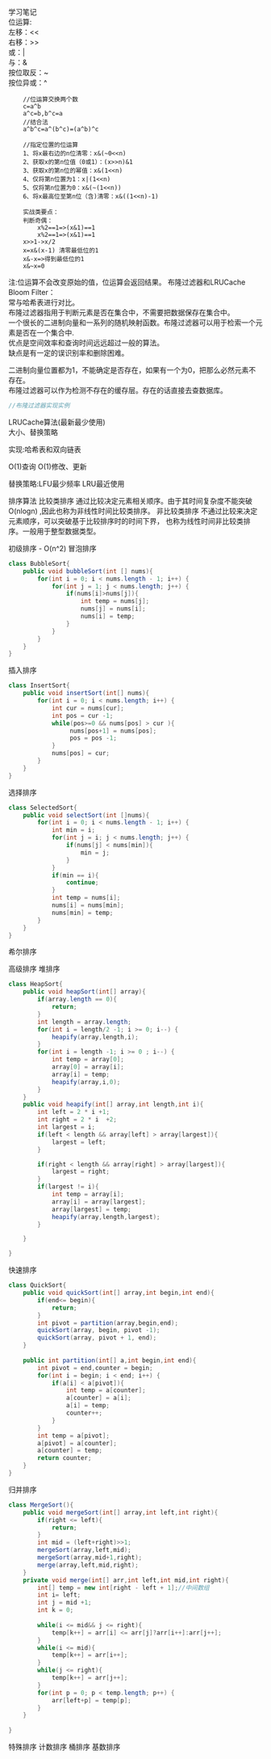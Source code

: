 学习笔记  
位运算:   
左移：<<  
右移：>>  
或：|  
与：&  
按位取反：~  
按位异或：^  
```
    //位运算交换两个数
    c=a^b
    a^c=b,b^c=a
    //结合法
    a^b^c=a^(b^c)=(a^b)^c

    //指定位置的位运算
    1、将x最右边的n位清零：x&(~0<<n)
    2、获取x的第n位值（0或1）：(x>>n)&1
    3、获取x的第n位的幂值：x&(1<<n)
    4、仅将第n位置为1：x|(1<<n)
    5、仅将第n位置为0：x&(~(1<<n))
    6、将x最高位至第n位（含)清零：x&((1<<n)-1)

    实战类要点：
    判断奇偶：
        x%2==1=>(x&1)==1 
        x%2==1=>(x&1)==1
    x>>1->x/2
    x=x&(x-1) 清零最低位的1
    x&-x=>得到最低位的1
    x&~x=0
```
注:位运算不会改变原始的值，位运算会返回结果。
布隆过滤器和LRUCache  
Bloom Filter：  
   常与哈希表进行对比。  
   布隆过滤器指用于判断元素是否在集合中，不需要把数据保存在集合中。  
   一个很长的二进制向量和一系列的随机映射函数。布隆过滤器可以用于检索一个元素是否在一个集合中.  
   优点是空间效率和查询时间远远超过一般的算法。  
   缺点是有一定的误识别率和删除困难。  
   
   二进制向量位置都为1，不能确定是否存在，如果有一个为0，把那么必然元素不存在。  
   布隆过滤器可以作为检测不存在的缓存层。存在的话直接去查数据库。 
```java
//布隆过滤器实现实例
``` 
LRUCache算法(最新最少使用)  
大小、替换策略

实现:哈希表和双向链表

O(1)查询
O(1)修改、更新

替换策略:LFU最少频率 LRU最近使用

排序算法
比较类排序
通过比较决定元素相关顺序。由于其时间复杂度不能突破O(nlogn)
,因此也称为非线性时间比较类排序。
非比较类排序
不通过比较来决定元素顺序，可以突破基于比较排序时的时间下界，
也称为线性时间非比较类排序。一般用于整型数据类型。

初级排序 - O(n^2)
冒泡排序
```java
class BubbleSort{
    public void bubbleSort(int [] nums){
        for(int i = 0; i < nums.length - 1; i++) {
            for(int j = 1; j < nums.length; j++) {
                if(nums[i]>nums[j]){
                    int temp = nums[j];
                    nums[j] = nums[i];
                    nums[i] = temp;
                }
            }
        }
    }
}

```
插入排序
```java
class InsertSort{
    public void insertSort(int[] nums){
        for(int i = 0; i < nums.length; i++) {
            int cur = nums[cur];
            int pos = cur -1;
            while(pos>=0 && nums[pos] > cur ){
                 nums[pos+1] = nums[pos];
                 pos = pos -1;
            }
            nums[pos] = cur;
        }
    }
}
```
选择排序
```java
class SelectedSort{
    public void selectSort(int []nums){
        for(int i = 0; i < nums.length - 1; i++) {
            int min = i;
            for(int j = i; j < nums.length; j++) {
                if(nums[j] < nums[min]){
                    min = j;
                }
            }
            if(min == i){
                continue;
            }
            int temp = nums[i];
            nums[i] = nums[min];
            nums[min] = temp;
        }   
    }
}
```


希尔排序

高级排序
堆排序
```java
class HeapSort{
    public void heapSort(int[] array){
        if(array.length == 0){
            return;
        }
        int length = array.length;
        for(int i = length/2 -1; i >= 0; i--) {
            heapify(array,length,i);
        }
        for(int i = length -1; i >= 0 ; i--) {
            int temp = array[0];
            array[0] = array[i];
            array[i] = temp;
            heapify(array,i,0);
        }
    }
    public void heapify(int[] array,int length,int i){
        int left = 2 * i +1;
        int right = 2 * i  +2;
        int largest = i;
        if(left < length && array[left] > array[largest]){
            largest = left;
        }

        if(right < length && array[right] > array[largest]){
            largest = right;
        }
        if(largest != i){
            int temp = array[i];
            array[i] = array[largest];
            array[largest] = temp;
            heapify(array,length,largest);
        }

    }

}
```
快速排序
```java
class QuickSort{
    public void quickSort(int[] array,int begin,int end){
        if(end<= begin){
            return;
        }
        int pivot = partition(array,begin,end);
        quickSort(array, begin, pivot -1);
        quickSort(array, pivot + 1, end);
    }
        
    public int partition(int[] a,int begin,int end){
        int pivot = end,counter = begin;
        for(int i = begin; i < end; i++) {
            if(a[i] < a[pivot]){
                int temp = a[counter];
                a[counter] = a[i];
                a[i] = temp;
                counter++;
            }
        }
        int temp = a[pivot];
        a[pivot] = a[counter];
        a[counter] = temp;
        return counter;
    }
}
```
归并排序 
```java
class MergeSort(){
    public void mergeSort(int[] array,int left,int right){
        if(right <= left){
            return;
        }
        int mid = (left+right)>>1;
        mergeSort(array,left,mid);
        mergeSort(array,mid+1,right);
        merge(array,left,mid,right);
    }
    private void merge(int[] arr,int left,int mid,int right){
        int[] temp = new int[right - left + 1];//中间数组
        int i= left;
        int j = mid +1;
        int k = 0;
    
        while(i <= mid&& j <= right){
            temp[k++] = arr[i] <= arr[j]?arr[i++]:arr[j++];
        }
        while(i <= mid){
            temp[k++] = arr[i++];
        }
        while(j <= right){
            temp[k++] = arr[j++];
        }
        for(int p = 0; p < temp.length; p++) {
            arr[left+p] = temp[p];
        }
    }   
    
}
```

特殊排序
计数排序
桶排序
基数排序